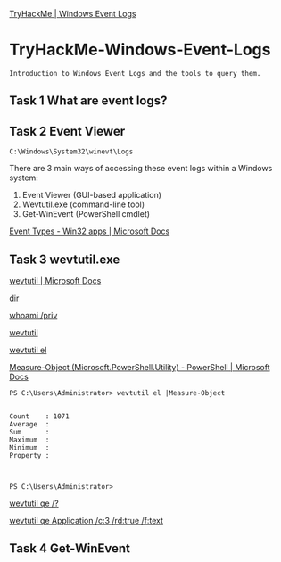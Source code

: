 [TryHackMe | Windows Event Logs](https://tryhackme.com/room/windowseventlogs)

# TryHackMe-Windows-Event-Logs
`Introduction to Windows Event Logs and the tools to query them.`
## Task 1 What are event logs?
## Task 2 Event Viewer
`C:\Windows\System32\winevt\Logs`

There are 3 main ways of accessing these event logs within a Windows system:
1. Event Viewer (GUI-based application)
2. Wevtutil.exe (command-line tool)
3. Get-WinEvent (PowerShell cmdlet)

[Event Types - Win32 apps | Microsoft Docs](https://docs.microsoft.com/en-us/windows/win32/eventlog/event-types)

## Task 3 wevtutil.exe
[wevtutil | Microsoft Docs](https://docs.microsoft.com/en-us/windows-server/administration/windows-commands/wevtutil)

[dir](https://github.com/r1skkam/TryHackMe-Windows-Event-Logs/blob/main/dir)

[whoami /priv](https://github.com/r1skkam/TryHackMe-Windows-Event-Logs/blob/main/whoami%20priv)

[wevtutil](https://github.com/r1skkam/TryHackMe-Windows-Event-Logs/blob/main/wevtutil)

[wevtutil el](https://github.com/r1skkam/TryHackMe-Windows-Event-Logs/blob/main/wevtutil%20el)

[Measure-Object (Microsoft.PowerShell.Utility) - PowerShell | Microsoft Docs](https://docs.microsoft.com/en-us/powershell/module/microsoft.powershell.utility/measure-object?view=powershell-7.2)

```
PS C:\Users\Administrator> wevtutil el |Measure-Object


Count    : 1071
Average  :
Sum      :
Maximum  :
Minimum  :
Property :



PS C:\Users\Administrator>
```
[wevtutil qe /?](https://github.com/r1skkam/TryHackMe-Windows-Event-Logs/blob/main/wevtutil%20qe)

[wevtutil qe Application /c:3 /rd:true /f:text](https://github.com/r1skkam/TryHackMe-Windows-Event-Logs/blob/main/wevtutil%20qe%20Application%20c3%20rdtrue%20ftext)

## Task 4 Get-WinEvent
